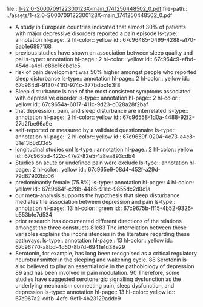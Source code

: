 file:: [1-s2.0-S000709122300123X-main_1741250448502_0.pdf](../assets/1-s2.0-S000709122300123X-main_1741250448502_0.pdf)
file-path:: ../assets/1-s2.0-S000709122300123X-main_1741250448502_0.pdf

- A study in European countries indicated that almost 30% of patients with major depressive disorders reported a pain episode
  ls-type:: annotation
  hl-page:: 2
  hl-color:: yellow
  id:: 67c96485-0499-4288-a170-3ab1e6897168
- previous studies have shown an association between sleep quality and pai
  ls-type:: annotation
  hl-page:: 2
  hl-color:: yellow
  id:: 67c964c9-efbd-454d-a4c1-c86c16cbc1e5
- risk of pain development was 50% higher amongst people who reported sleep disturbance
  ls-type:: annotation
  hl-page:: 2
  hl-color:: yellow
  id:: 67c964df-9130-41f0-974c-377bdbc1d3f8
- Sleep disturbance is one of the most consistent symptoms associated with depressive disorder
  ls-type:: annotation
  hl-page:: 2
  hl-color:: yellow
  id:: 67c9654a-6017-411c-9d23-c028a28f2baf
- that depression, pain, and sleep disturbance are interrelated
  ls-type:: annotation
  hl-page:: 2
  hl-color:: yellow
  id:: 67c96558-1d0a-4488-92f2-27d2fbe66a9e
- self-reported or measured by a validated questionnaire
  ls-type:: annotation
  hl-page:: 2
  hl-color:: yellow
  id:: 67c9659f-0204-4c73-a4c8-31e13b8d33d5
- longitudinal studies onl
  ls-type:: annotation
  hl-page:: 2
  hl-color:: yellow
  id:: 67c965bd-422c-47e2-82e5-1a8ea893cdb4
- Studies on acute or undeﬁned pain were exclude
  ls-type:: annotation
  hl-page:: 2
  hl-color:: yellow
  id:: 67c965e9-08d4-452f-a29d-79d67902bb06
- predominantly female (75.8%)
  ls-type:: annotation
  hl-page:: 4
  hl-color:: yellow
  id:: 67c9664f-c28b-4485-91ec-9855dc2d0c1a
- our meta-analysis supports the hypothesis that sleep disturbance mediates the association between depression and pain
  ls-type:: annotation
  hl-page:: 13
  hl-color:: green
  id:: 67c9675b-ff15-4b52-9326-b553bfe7d534
- prior research has documented different directions of the relations amongst the three constructs.81e83 The interrelation between these variables explains the inconsistencies in the literature regarding these pathways.
  ls-type:: annotation
  hl-page:: 13
  hl-color:: yellow
  id:: 67c96770-a8bd-4d50-8b7d-6941e1d38e29
- Serotonin, for example, has long been recognised as a critical regulatory neurotransmitter in the sleeping and wakening cycle. 88 Serotonin is also believed to play an essential role in the pathobiology of depression 89 and has been involved in pain modulation. 90 Therefore, some studies have suggested serotonergic signalling dysfunction as the underlying mechanism connecting pain, sleep dysfunction, and depression
  ls-type:: annotation
  hl-page:: 13
  hl-color:: yellow
  id:: 67c967a2-cdfb-4efc-9ef1-4b23129addc9
